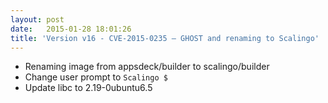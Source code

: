 ```yaml
---
layout: post
date:   2015-01-28 18:01:26
title: 'Version v16 - CVE-2015-0235 – GHOST and renaming to Scalingo'
---
```


* Renaming image from appsdeck/builder to scalingo/builder
* Change user prompt to `Scalingo $`
* Update libc to 2.19-0ubuntu6.5
